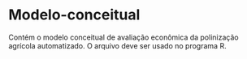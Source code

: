 # Modelo-conceitual
Contém o modelo conceitual de avaliação econômica da polinização agrícola automatizado. 
O arquivo deve ser usado no programa R. 

